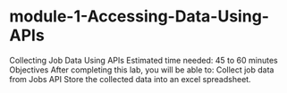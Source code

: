# module-1-Accessing-Data-Using-APIs
Collecting Job Data Using APIs Estimated time needed: 45 to 60 minutes  Objectives After completing this lab, you will be able to:        Collect job data from Jobs API Store the collected data into an excel spreadsheet.
